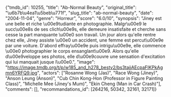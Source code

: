 {"tmdb_id": 10255, "title": "Ab-Normal Beauty", "original_title": "\u6b7b\u4ea1\u5beb\u771f", "slug_title": "ab-normal-beauty", "date": "2004-11-04", "genre": "Horreur", "score": "6.0/10", "synopsis": "Jiney est une belle et riche \u00e9tudiante en photographie. Malgr\u00e9 le succ\u00e8s de ses clich\u00e9s, elle demeure insatisfaite et cherche sans cesse la part manquante \u00e0 son travail. Un jour alors qu'elle rentre chez elle, Jiney assiste \u00e0 un accident, une femme est percut\u00e9e par une voiture. D'abord effray\u00e9e puis intrigu\u00e9e, elle commence \u00e0 photographier le corps ensanglant\u00e9. Alors qu'elle d\u00e9veloppe ses photos, elle d\u00e9couvre une sensation d'excitation qui lui manquait jusque l\u00e0.", "image": "https://image.tmdb.org/t/p/w185_and_h278_bestv2/bs3tajjAEcpaFIKPkAgmn6YRFQ9.jpg", "actors": ["Rosanne Wong (Jas)", "Race Wong (Jiney)", "Anson Leung (Anson)", "Cub Chin Kong-Hon (Professor in Figure Painting Class)", "Michelle Mee (Jiney's Mum)", "Ekin Cheng (Man in Car Crash)"], "comments": [], "recommandations_id": [264216, 50342, 32161, 32171]}